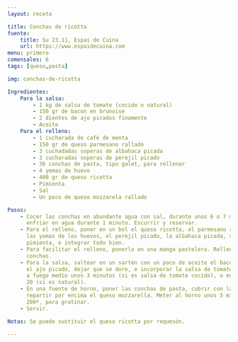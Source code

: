 ```yaml
---
layout: receta

title: Conchas de ricotta
fuente:
    title: Su 23.11, Espai de Cuina
    url: https://www.espaidecuina.com
menu: primero
comensales: 6
tags: [queso,pasta]

img: conchas-de-ricotta

Ingredientes:
    Para la salsa:
        - 1 kg de salsa de tomate (cocido o natural)
        - 150 gr de bacon en brunoise
        - 2 dientes de ajo picados finamente
        - Aceite
    Para el relleno:
        - 1 cucharada de café de menta
        - 150 gr de queso parmesano rallado
        - 3 cuchadadas soperas de albahaca picada
        - 3 cucharadas soperas de perejil picado
        - 36 conchas de pasta, tipo galet, para rellenar
        - 4 yemas de huevo
        - 400 gr de queso ricotta
        - Pimienta
        - Sal
        - Un poco de queso mozzarela rallado

Pasos:
    - Cocer las conchas en abundante agua con sal, durante unos 6 o 7 minutos, y
      enfriar en agua durante 1 minuto. Escurrir y reservar.
    - Para el relleno, poner en un bol el queso ricotta, el parmesano rallado,
      las yemas de los huevos, el perejil picado, la albahaca picada, sal y
      pimienta, e integrar todo bien.
    - Para facilitar el relleno, ponerlo en una manga pastelera. Rellenar las
      conchas.
    - Para la salsa, saltear en un sartén con un poco de aceite el bacon, añadir
      el ajo picado, dejar que se dore, e incorporar la salsa de tomate, dejando
      a fuego medio unos 3 minutos (si es salsa de tomate cocido), o entre 15 y
      20 (si es natural).
    - En una fuente de horno, poner las conchas de pasta, cubrir con la salsa, y
      repartir por encima el queso mozzarella. Meter al horno unos 5 minutos a
      200º, para gratinar.
    - Servir.

Notas: Se puede sustituir el queso ricotta por requesón.

---
```

